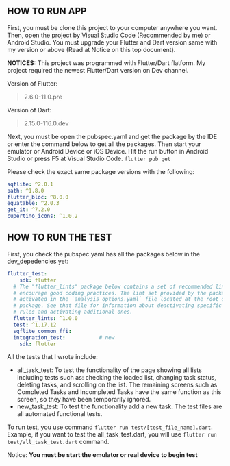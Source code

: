 ## HOW TO RUN APP

First, you must be clone this project to your computer anywhere you want. Then, open the project by Visual Studio Code (Recommended by me) or Android Studio. You must upgrade your Flutter and Dart version same with my version or above (Read at Notice on this top document).

**NOTICES:**
This project was programmed with Flutter/Dart flatform. My project required the newest Flutter/Dart version on Dev channel.

Version of Flutter:
> 2.6.0-11.0.pre

Version of Dart:
> 2.15.0-116.0.dev

Next, you must be open the pubspec.yaml and get the package by the IDE or enter the command below to get all the packages. Then start your emulator or Android Device or iOS Device. Hit the run button in Android Studio or press F5 at Visual Studio Code.
`flutter pub get`

Please check the exact same package versions with the following:
```yaml
sqflite: ^2.0.1
path: ^1.8.0
flutter_bloc: ^8.0.0
equatable: ^2.0.3
get_it: ^7.2.0
cupertino_icons: ^1.0.2
```

## HOW TO RUN THE TEST

First, you check the pubspec.yaml has all the packages below in the dev_depedencies yet:
```yaml
flutter_test:
    sdk: flutter
  # The "flutter_lints" package below contains a set of recommended lints to
  # encourage good coding practices. The lint set provided by the package is
  # activated in the `analysis_options.yaml` file located at the root of your
  # package. See that file for information about deactivating specific lint
  # rules and activating additional ones.
  flutter_lints: ^1.0.0
  test: ^1.17.12
  sqflite_common_ffi:
  integration_test:           # new
    sdk: flutter
```
All the tests that I wrote include:
- all_task_test: To test the functionality of the page showing all lists including tests such as: checking the loaded list, changing task status, deleting tasks, and scrolling on the list. The remaining screens such as Completed Tasks and Incompleted Tasks have the same function as this screen, so they have been temporarily ignored.
- new_task_test: To test the functionality add a new task.
The test files are all automated functional tests.

To run test, you use command `flutter run test/[test_file_name].dart`. Example, if you want to test the all_task_test.dart, you will use `flutter run test/all_task_test.dart` command.

Notice: **You must be start the emulator or real device to begin test**
